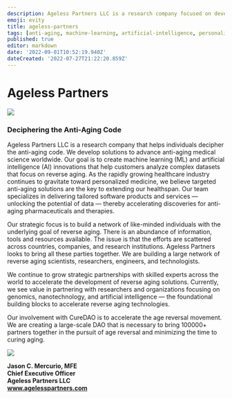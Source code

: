 ```yaml
---
description: Ageless Partners LLC is a research company focused on developing machine learning and AI innovations for analyzing complex datasets to reverse aging and advance anti-aging medical science.
emoji: evity
title: ageless-partners
tags: [anti-aging, machine-learning, artificial-intelligence, personalized-medicine, healthcare, research]
published: true
editor: markdown
date: '2022-09-01T10:52:19.940Z'
dateCreated: '2022-07-27T21:22:20.859Z'
---
```


# Ageless Partners

![](https://i1.wp.com/agelesspartners.com/wp-content/uploads/2020/11/age-logo.jpg?fit=250%2C250\&ssl=1)

### Deciphering the Anti-Aging Code

Ageless Partners LLC is a research company that helps individuals decipher the anti-aging code.
We develop solutions to advance anti-aging medical science worldwide. Our goal is to create machine learning (ML) and artificial intelligence (AI) innovations that help customers analyze complex datasets that focus on reverse aging. As the rapidly growing healthcare industry continues to gravitate toward personalized medicine, we believe targeted anti-aging solutions are the key to extending our healthspan.
Our team specializes in delivering tailored software products and services — unlocking the potential of data — thereby accelerating discoveries for anti-aging pharmaceuticals and therapies.

Our strategic focus is to build a network of like-minded individuals with the underlying goal of reverse aging. There is an abundance of information, tools and resources available. The issue is that the efforts are scattered across countries, companies, and research institutions. Ageless Partners looks to bring all these parties together. We are building a large network of reverse aging scientists, researchers, engineers, and technologists.

We continue to grow strategic partnerships with skilled experts across the world to accelerate the development of reverse aging solutions.
Currently, we see value in partnering with researchers and organizations focusing on genomics, nanotechnology, and artificial intelligence — the foundational building blocks to accelerate reverse aging technologies.

Our involvement with CureDAO is to accelerate the age reversal movement. We are creating a large-scale DAO that is necessary to bring 100000+ partners together in the pursuit of age reversal and minimizing the time to curing aging.

![](https://i0.wp.com/agelesspartners.com/wp-content/uploads/2021/09/jason-headshot.jpg?fit=250%2C250\&ssl=1)

**Jason C. Mercurio, MFE**\
**Chief Executive Officer**\
**Ageless Partners LLC**\
**www.agelesspartners.com**
